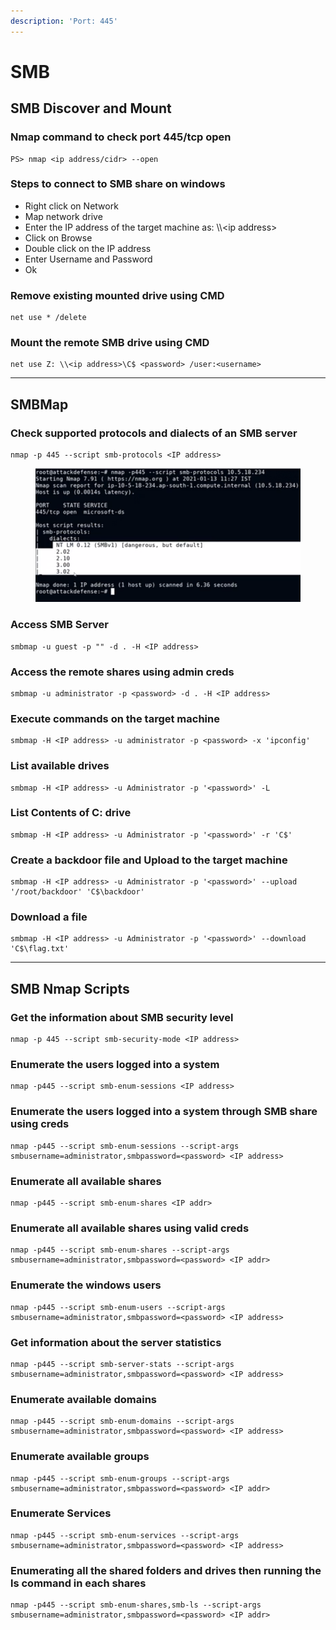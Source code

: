 ```yaml
---
description: 'Port: 445'
---
```


# SMB

## SMB Discover and Mount

### Nmap command to check port 445/tcp open

```
PS> nmap <ip address/cidr> --open
```

### Steps to connect to SMB share on windows

* Right click on Network
* Map network drive
* Enter the IP address of the target machine as: \\\\\<ip address>
* Click on Browse
* Double click on the IP address
* Enter Username and Password
* Ok

### Remove existing mounted drive using CMD

```
net use * /delete
```

### Mount the remote SMB drive using CMD

```
net use Z: \\<ip address>\C$ <password> /user:<username>
```



***

## SMBMap

### Check supported protocols and dialects of an SMB server

```
nmap -p 445 --script smb-protocols <IP address>
```

<figure><img src="../../../.gitbook/assets/image (28).png" alt=""><figcaption></figcaption></figure>

### Access SMB Server

```
smbmap -u guest -p "" -d . -H <IP address>
```

### Access the remote shares using admin creds

```
smbmap -u administrator -p <password> -d . -H <IP address>
```

### Execute commands on the target machine

```
smbmap -H <IP address> -u administrator -p <password> -x 'ipconfig'
```

### List available drives

```
smbmap -H <IP address> -u Administrator -p '<password>' -L 
```

### List Contents of C: drive

```
smbmap -H <IP address> -u Administrator -p '<password>' -r 'C$'
```

### Create a backdoor file and Upload to the target machine

```
smbmap -H <IP address> -u Administrator -p '<password>' --upload '/root/backdoor' 'C$\backdoor'
```

### Download a file

```
smbmap -H <IP address> -u Administrator -p '<password>' --download 'C$\flag.txt'
```



***

## SMB Nmap Scripts

### Get the information about SMB security level

```
nmap -p 445 --script smb-security-mode <IP address>
```

### Enumerate the users logged into a system

```
nmap -p445 --script smb-enum-sessions <IP address>
```

### Enumerate the users logged into a system through SMB share using creds

```
nmap -p445 --script smb-enum-sessions --script-args smbusername=administrator,smbpassword=<password> <IP address>
```

### Enumerate all available shares

```
nmap -p445 --script smb-enum-shares <IP addr>
```

### Enumerate all available shares using valid creds

```
nmap -p445 --script smb-enum-shares --script-args smbusername=administrator,smbpassword=<password> <IP addr>
```

### Enumerate the windows users

```
nmap -p445 --script smb-enum-users --script-args smbusername=administrator,smbpassword=<password> <IP address>
```

### Get information about the server statistics

```
nmap -p445 --script smb-server-stats --script-args smbusername=administrator,smbpassword=<password> <IP address>
```

### Enumerate available domains

```
nmap -p445 --script smb-enum-domains --script-args smbusername=administrator,smbpassword=<password> <IP address>
```

### Enumerate available groups

```
nmap -p445 --script smb-enum-groups --script-args smbusername=administrator,smbpassword=<password> <IP addr>
```

### Enumerate Services

```
nmap -p445 --script smb-enum-services --script-args smbusername=administrator,smbpassword=<password> <IP address>
```

### Enumerating all  the shared folders and drives then running the ls command in each shares

```
nmap -p445 --script smb-enum-shares,smb-ls --script-args smbusername=administrator,smbpassword=<password> <IP addr>
```

